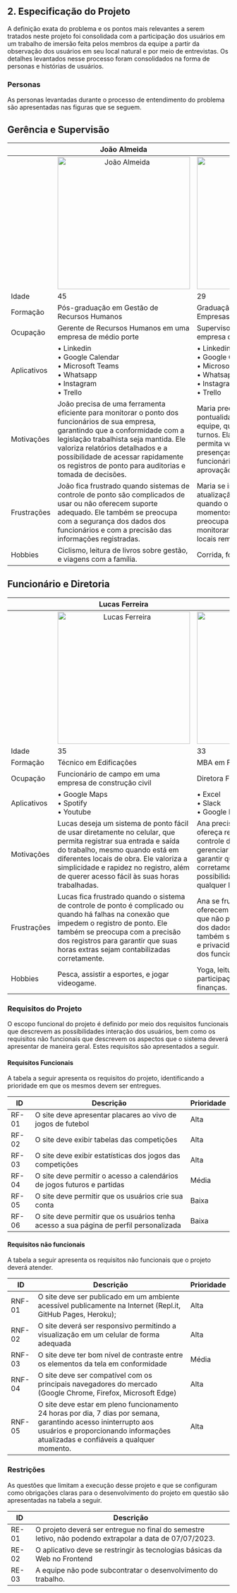 ## 2. Especificação do Projeto

A definição exata do problema e os pontos mais relevantes a serem tratados neste projeto foi consolidada com a participação dos usuários em um trabalho de imersão feita pelos membros da equipe a partir da observação dos usuários em seu local natural e por meio de entrevistas. Os detalhes levantados nesse processo foram consolidados na forma de personas e histórias de usuários.

### Personas

As personas levantadas durante o processo de entendimento do problema são apresentadas nas figuras que se seguem.

## Gerência e Supervisão

| | João Almeida | Maria Oliveira |
|-|--------------|----------------|
| | <div align="center"><img src="img/joao.jpg" width="300" title="João Almeida"></div> | <div align="center"><img src="img/maria.jpg" width="300" title="Maria Oliveira"></div> |
| Idade | 45 | 29 |
| Formação | Pós-graduação em Gestão de Recursos Humanos | Graduação em Administração de Empresas |
| Ocupação | Gerente de Recursos Humanos em uma empresa de médio porte | Supervisora de equipe em uma empresa de logística |
| Aplicativos | • Linkedin<br>• Google Calendar<br>• Microsoft Teams<br>• Whatsapp<br>• Instagram<br>• Trello | • Linkedin<br>• Google Calendar<br>• Microsoft Teams<br>• Whatsapp<br>• Instagram<br>• Trello |
| Motivações | João precisa de uma ferramenta eficiente para monitorar o ponto dos funcionários de sua empresa, garantindo que a conformidade com a legislação trabalhista seja mantida. Ele valoriza relatórios detalhados e a possibilidade de acessar rapidamente os registros de ponto para auditorias e tomada de decisões. | Maria precisa acompanhar a pontualidade e as horas extras de sua equipe, que trabalha em diferentes turnos. Ela busca uma ferramenta que permita verificar rapidamente as presenças e ausências dos funcionários, além de facilitar a aprovação de horas extras. |
| Frustrações | João fica frustrado quando sistemas de controle de ponto são complicados de usar ou não oferecem suporte adequado. Ele também se preocupa com a segurança dos dados dos funcionários e com a precisão das informações registradas. | Maria se irrita quando há atrasos na atualização dos registros de ponto ou quando o sistema é inacessível em momentos críticos. Ela também se preocupa com a dificuldade de monitorar as equipes que trabalham em locais remotos. |
| Hobbies | Ciclismo, leitura de livros sobre gestão, e viagens com a família. | Corrida, fotografia, e culinária. |

## Funcionário e Diretoria

| | Lucas Ferreira | Ana Costa |
|-|----------------|-----------|
| | <div align="center"><img src="img/lucas.jpg" width="300" title="Lucas Ferreira"></div> | <div align="center"><img src="img/ana.jpg" width="300" title="Ana Costa"></div> |
| Idade | 35 | 33 |
| Formação | Técnico em Edificações | MBA em Finanças |
| Ocupação | Funcionário de campo em uma empresa de construção civil | Diretora Financeira em uma startup |
| Aplicativos | • Google Maps<br>• Spotify<br>• Youtube | • Excel<br>• Slack<br>• Google Drive |
| Motivações | Lucas deseja um sistema de ponto fácil de usar diretamente no celular, que permita registrar sua entrada e saída do trabalho, mesmo quando está em diferentes locais de obra. Ele valoriza a simplicidade e rapidez no registro, além de querer acesso fácil às suas horas trabalhadas. | Ana precisa de uma ferramenta que ofereça relatórios precisos sobre o controle de ponto para que ela possa gerenciar a folha de pagamento e garantir que as horas extras estejam corretamente calculadas. Ela valoriza a possibilidade de acessar relatórios de qualquer lugar. |
| Frustrações | Lucas fica frustrado quando o sistema de controle de ponto é complicado ou quando há falhas na conexão que impedem o registro de ponto. Ele também se preocupa com a precisão dos registros para garantir que suas horas extras sejam contabilizadas corretamente. | Ana se frustra com sistemas que não oferecem relatórios personalizados ou que não permitem uma fácil exportação dos dados para análise financeira. Ela também se preocupa com a segurança e privacidade dos dados financeiros e dos funcionários. |
| Hobbies | Pesca, assistir a esportes, e jogar videogame. | Yoga, leitura de economia, e participação em workshops de finanças. |

### Requisitos do Projeto

O escopo funcional do projeto é definido por meio dos requisitos funcionais que descrevem as possibilidades interação dos usuários, bem como os requisitos não funcionais que descrevem os aspectos que o sistema deverá apresentar de maneira geral. Estes requisitos são apresentados a seguir.

#### Requisitos Funcionais

A tabela a seguir apresenta os requisitos do projeto, identificando a prioridade em que os mesmos devem ser entregues.

| ID    | Descrição                                                                                         | Prioridade |
|-------|---------------------------------------------------------------------------------------------------|------------|
| RF-01 | O site deve apresentar placares ao vivo de jogos de futebol | Alta       |
| RF-02 | O site deve exibir tabelas das competições | Alta     |
| RF-03 | O site deve exibir estatísticas dos jogos das competições | Alta     |
| RF-04 | O site deve permitir o acesso a calendários de jogos futuros e partidas | Média      |
| RF-05 | O site deve permitir que os usuários crie sua conta  | Baixa      |
| RF-06 | O site deve permitir que os usuários tenha acesso a sua página de perfil personalizada | Baixa      |

#### Requisitos não funcionais

A tabela a seguir apresenta os requisitos não funcionais que o projeto deverá atender.

| ID    | Descrição                                                                                           | Prioridade |
|-------|-----------------------------------------------------------------------------------------------------|------------|
| RNF-01 | O site deve ser publicado em um ambiente acessível publicamente na Internet (Repl.it, GitHub Pages, Heroku); | Alta       |
| RNF-02 | O site deverá ser responsivo permitindo a visualização em um celular de forma adequada | Alta       |
| RNF-03 | O site deve ter bom nível de contraste entre os elementos da tela em conformidade | Média      |
| RNF-04 | O site deve ser compatível com os principais navegadores do mercado (Google Chrome, Firefox, Microsoft Edge) | Alta       |
| RNF-05 | O site deve estar em pleno funcionamento 24 horas por dia, 7 dias por semana, garantindo acesso ininterrupto aos usuários e proporcionando informações atualizadas e confiáveis a qualquer momento. | Alta       |

### Restrições

As questões que limitam a execução desse projeto e que se configuram como obrigações claras para o desenvolvimento do projeto em questão são apresentadas na tabela a seguir.

| ID  | Descrição                                                                                     |
|-----|---------------------------------------------------------------------------------------------|
| RE-01 | O projeto deverá ser entregue no final do semestre letivo, não podendo extrapolar a data de 07/07/2023. |
| RE-02 | O aplicativo deve se restringir às tecnologias básicas da Web no Frontend |
| RE-03 | A equipe não pode subcontratar o desenvolvimento do trabalho. |
